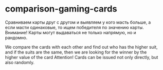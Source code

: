 # comparison-gaming-cards

Cравниваем карты друг с другом и выявляем у кого масть больше, а если масти одинаковые, то ищем победителя по значению карты.
Внимание!
Карты могут выдаваться не только напрямую, но и рандомно.

We compare the cards with each other and find out who has the higher suit, and if the suits are the same, then we are looking for the winner by the higher value of the card
Attention! 
Cards can be issued not only directly, but also randomly.
